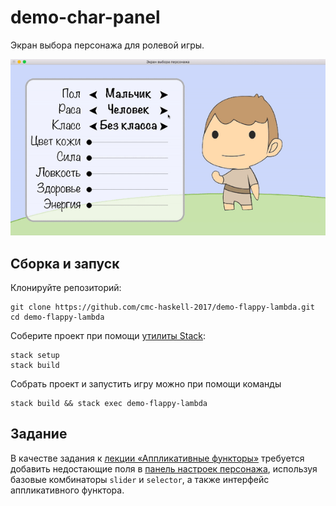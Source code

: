 # demo-char-panel

Экран выбора персонажа для ролевой игры.

![Экран выбора персонажа.](images/demo-char-panel.gif)

## Сборка и запуск

Клонируйте репозиторий:

```
git clone https://github.com/cmc-haskell-2017/demo-flappy-lambda.git
cd demo-flappy-lambda
```

Соберите проект при помощи [утилиты Stack](https://www.haskellstack.org):

```
stack setup
stack build
```

Собрать проект и запустить игру можно при помощи команды

```
stack build && stack exec demo-flappy-lambda
```

## Задание

В качестве задания к [лекции «Аппликативные функторы»](https://youtu.be/ckp60IxNH9s) требуется добавить недостающие поля в
[панель настроек персонажа](),
используя базовые комбинаторы `slider` и `selector`, а также интерфейс аппликативного функтора.

